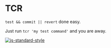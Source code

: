 # TCR

`test && commit || revert` done easy.

Just run `tcr 'my test command'` and you are away.

[![js-standard-style](https://img.shields.io/badge/code%20style-standard-brightgreen.svg)](https://github.com/standard/standard)
